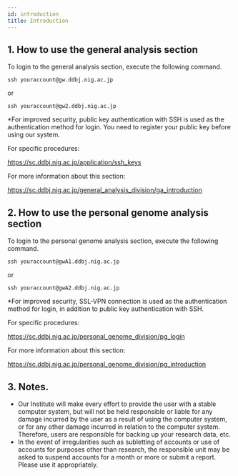 ```yaml
---
id: introduction
title: Introduction
---
```



## 1. How to use the general analysis section

To login to the general analysis section, execute the following command.

```
ssh youraccount@gw.ddbj.nig.ac.jp 
```

or

```
ssh youraccount@gw2.ddbj.nig.ac.jp
```

*For improved security, public key authentication with SSH is used as the authentication method for login. You need to register your public key before using our system.

For specific procedures:

 <u>https://sc.ddbj.nig.ac.jp/application/ssh_keys</u>


For more information about this section:

 <u>https://sc.ddbj.nig.ac.jp/general_analysis_division/ga_introduction</u>


## 2. How to use the personal genome analysis section

To login to the personal genome analysis section, execute the following command.

```
ssh youraccount@gwA1.ddbj.nig.ac.jp
```

or

```
ssh youraccount@gwA2.ddbj.nig.ac.jp
```

*For improved security, SSL-VPN connection is used as the authentication method for login, in addition to public key authentication with SSH. 

For specific procedures:

 <u>https://sc.ddbj.nig.ac.jp/personal_genome_division/pg_login</u>

For more information about this section:

 <u>https://sc.ddbj.nig.ac.jp/personal_genome_division/pg_introduction</u>


## 3. Notes.

- Our Institute will make every effort to provide the user with a stable computer system, but will not be held responsible or liable for any damage incurred by the user as a result of using the computer system, or for any other damage incurred in relation to the computer system. Therefore, users are responsible for backing up your research data, etc.
- In the event of irregularities such as subletting of accounts or use of accounts for purposes other than research, the responsible unit may be asked to suspend accounts for a month or more or submit a report. Please use it appropriately.